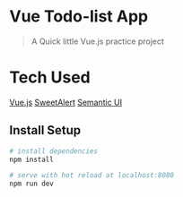 # Vue Todo-list App

> A Quick little Vue.js practice project

# Tech Used

[Vue.js](https://vuejs.org/)
[SweetAlert](https://sweetalert.js.org/)
[Semantic UI](https://semantic-ui.com/)

## Install Setup

``` bash
# install dependencies
npm install

# serve with hot reload at localhost:8080
npm run dev
```

